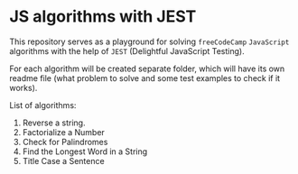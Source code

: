 # JS algorithms with JEST

This repository serves as a playground for solving `freeCodeCamp` `JavaScript` algorithms with the help of `JEST` (Delightful JavaScript Testing).

For each algorithm will be created separate folder, which will have its own readme file (what problem to solve and some test examples to check if it works).

List of algorithms:

1. Reverse a string.
1. Factorialize a Number
1. Check for Palindromes
1. Find the Longest Word in a String
1. Title Case a Sentence